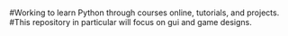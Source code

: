 #
#Working to learn Python through courses online, tutorials, and projects.
#This repository in particular will focus on gui and game designs.
